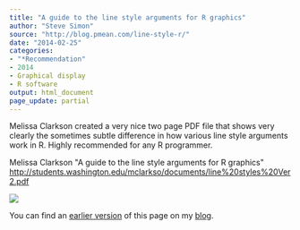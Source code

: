 ```yaml
---
title: "A guide to the line style arguments for R graphics"
author: "Steve Simon"
source: "http://blog.pmean.com/line-style-r/"
date: "2014-02-25"
categories:
- "*Recommendation"
- 2014
- Graphical display
- R software
output: html_document
page_update: partial
---
```


Melissa Clarkson created a very nice two page PDF file that shows very
clearly the sometimes subtle difference in how various line style
arguments work in R. Highly recommended for any R
programmer.

<!---More--->

Melissa Clarkson "A guide to the line style arguments for R graphics"
<http://students.washington.edu/mclarkso/documents/line%20styles%20Ver2.pdf>

![](http://www.pmean.com/new-images/14/line-style-r01.png)

You can find an [earlier version][sim1] of this page on my [blog][sim2].

[sim1]: http://blog.pmean.com/line-style-r/
[sim2]: http://blog.pmean.com